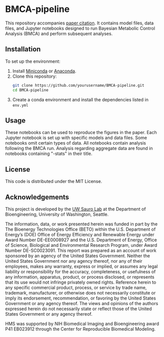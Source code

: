# BMCA-pipeline

This repository accompanies [paper citation](). It contains model files, data files, and Jupyter notebooks designed to run Bayesian Metabolic Control Analysis (BMCA) and perform subsequent analyses.

## Installation

To set up the environment:

1. Install [Miniconda](https://docs.conda.io/en/latest/miniconda.html) or [Anaconda](https://www.anaconda.com/products/distribution).
2. Clone this repository:
   ```bash
   git clone https://github.com/yourusername/BMCA-pipeline.git
   cd BMCA-pipeline
3. Create a conda environment and install the dependencies listed in `env.yml`

## Usage
These notebooks can be used to reproduce the figures in the paper. 
Each Jupyter notebook is set up with specific models and data files. 
Some notebooks omit certain types of data. 
All notebooks contain analysis following the BMCA run. 
Analysis regarding aggregate data are found in notebooks containing "-stats" in their title.


## License

This code is distributed under the MIT License.

## Acknowledgements

This project is developed by the [UW Sauro Lab](https://www.sys-bio.org) at the Department of Bioengineering, University of Washington, Seattle.

The information, data, or work presented herein was funded in part by the The Bioenergy Technologies Office (BETO) within the U.S. Department of Energy’s (DOE) Office of Energy Efficiency and Renewable Energy under Award Number DE-EE0008927 and the U.S. Department of Energy, Office of Science, Biological and Environmental Research Program, under Award Number DE-SC0023091. This report was prepared as an account of work sponsored by an agency of the United States Government. Neither the United States Government nor any agency thereof, nor any of their employees, makes any warranty, express or implied, or assumes any legal liability or responsibility for the accuracy, completeness, or usefulness of any information, apparatus, product, or process disclosed, or represents that its use would not infringe privately owned rights. Reference herein to any specific commercial product, process, or service by trade name, trademark, manufacturer, or otherwise does not necessarily constitute or imply its endorsement, recommendation, or favoring by the United States Government or any agency thereof. The views and opinions of the authors expressed herein do not necessarily state or reflect those of the United States Government or any agency thereof.

HMS was supported by NIH Biomedical Imaging and Bioengineering award P41 EB023912 through the Center for Reproducible Biomedical Modeling.

